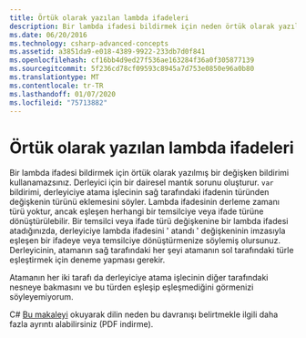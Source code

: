 ```yaml
---
title: Örtük olarak yazılan lambda ifadeleri
description: Bir lambda ifadesi bildirmek için neden örtük olarak yazılmış bir değişken bildirimi kullanamadığınızı öğrenin.
ms.date: 06/20/2016
ms.technology: csharp-advanced-concepts
ms.assetid: a3851da9-e018-4389-9922-233db7d0f841
ms.openlocfilehash: cf16bb4d9ed27f536ae163284f36a0f305877139
ms.sourcegitcommit: 5f236cd78cf09593c8945a7d753e0850e96a0b80
ms.translationtype: MT
ms.contentlocale: tr-TR
ms.lasthandoff: 01/07/2020
ms.locfileid: "75713882"
---
```

# <a name="implicitly-typed-lambda-expressions"></a>Örtük olarak yazılan lambda ifadeleri

Bir lambda ifadesi bildirmek için örtük olarak yazılmış bir değişken bildirimi kullanamazsınız.
Derleyici için bir dairesel mantık sorunu oluşturur. `var` bildirimi, derleyiciye atama işlecinin sağ tarafındaki ifadenin türünden değişkenin türünü eklemesini söyler. Lambda ifadesinin derleme zamanı türü yoktur, ancak eşleşen herhangi bir temsilciye veya ifade türüne dönüştürülebilir. Bir temsilci veya ifade türü değişkenine bir lambda ifadesi atadığınızda, derleyiciye lambda ifadesini ' atandı ' değişkeninin imzasıyla eşleşen bir ifadeye veya temsilciye dönüştürmenize söylemiş olursunuz. Derleyicinin, atamanın sağ tarafındaki her şeyi atamanın sol tarafındaki türle eşleştirmek için deneme yapması gerekir. 

Atamanın her iki tarafı da derleyiciye atama işlecinin diğer tarafındaki nesneye bakmasını ve bu türden eşleşip eşleşmediğini görmenizi söyleyemiyorum.

C# [Bu makaleyi](https://download.microsoft.com/download/5/4/B/54B83DFE-D7AA-4155-9687-B0CF58FF65D7/type-inference.pdf) okuyarak dilin neden bu davranışı belirtmekle ilgili daha fazla ayrıntı alabilirsiniz (PDF indirme).
